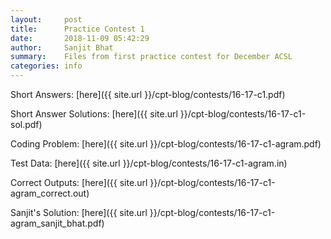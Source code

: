 ```yaml
---
layout:     post
title:      Practice Contest 1
date:       2018-11-09 05:42:29
author:     Sanjit Bhat
summary:    Files from first practice contest for December ACSL
categories: info
---
```


Short Answers: [here]({{ site.url }}/cpt-blog/contests/16-17-c1.pdf)

Short Answer Solutions: [here]({{ site.url }}/cpt-blog/contests/16-17-c1-sol.pdf)

Coding Problem: [here]({{ site.url }}/cpt-blog/contests/16-17-c1-agram.pdf)

Test Data: [here]({{ site.url }}/cpt-blog/contests/16-17-c1-agram.in)

Correct Outputs: [here]({{ site.url }}/cpt-blog/contests/16-17-c1-agram_correct.out)

Sanjit's Solution: [here]({{ site.url }}/cpt-blog/contests/16-17-c1-agram_sanjit_bhat.pdf)